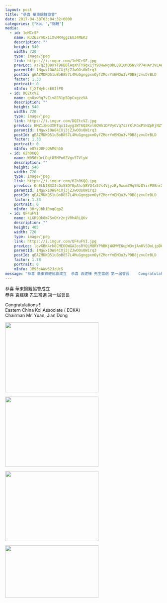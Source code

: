 ```yaml
---
layout: post
title: "恭喜 華東錦鯉協會" 
date: 2017-04-30T03:04:32+0000 
categories: ["Koi ","錦鯉"] 
media:
  - id: 1eMCrSF
    name: RJZ62YmOx1iXvMR4ggzEU34MEK3
    description: ""   
    height: 540
    width: 720
    type: image/jpeg
    link: https://i.imgur.com/1eMCrSF.jpg
    prevLoc: Xz7qZjO8XYT9KBBlAqXnTY9gx1jY9OHwNg0kL0B1uMQ5NvRP74HAr3VLAWAvILnJxnWVOjuRo7A0xzEkF3M7oRA24Rh5JRj7v6QpTA7npxKVVwcYoZ30X0NpFgyNk7vX71sg36X0PM3ESY9zmBj8rzT8ZKxYBWDmtYW2zYRqEmFNPPDJXlz2FgYMWzz3KqfmqODzD9BZCJl7mmOMJZIm3QL6zryYSpO4Ol1vqrt3y0mDQ0W8SjwJk0lGOEHzL8yRJZVkToN
    parentId: 1Ngwx1OW84CXj3jZJwOOs0W1rq3
    postId: gEAZMDKQ51uBoB857L4MuGgngpxmOyfZMorYmEMQu3vPDB8jzvuDrBLD
    factor: 1.33
    portrait: 0
    mInfo: fjXfWyhcsEUIlP8
  - id: DQZtcVZ
    name: qnOxwRq7vZiv8ER1p5DpCxgzzVA
    description: ""   
    height: 540
    width: 720
    type: image/jpeg
    link: https://i.imgur.com/DQZtcVZ.jpg
    prevLoc: EMZ1zNo3XKTqx11wyg3WT6Q2Kvl6QWh1DPVyGVq7s2rKlRGxP5HZpRjNZYZ3u7XnrXEZDpFxgZ86wPQquV7XQyEx6vFvDXg9ozJ6HLpnx1K44Ahq9kEV0VD1SzDA88m8VYsV3GlnD6qncYpgnQ27vksKqXzKWQ94TYjXWYy89KFoPPXzAQjvtnXRxkk5A5SB8Xgpynv8f2xXlkzNlltNAJBR6W9pCQLonmDo3qt96P8vAExguNjPE7LEorf2zGklrpvDsLr
    parentId: 1Ngwx1OW84CXj3jZJwOOs0W1rq3
    postId: gEAZMDKQ51uBoB857L4MuGgngpxmOyfZMorYmEMQu3vPDB8jzvuDrBLD
    factor: 1.33
    portrait: 0
    mInfo: eUYzO0FcQAM0h5G
  - id: 62h0KQQ
    name: W056kOrLDqt85MPn6ZVgu57VlyW
    description: ""   
    height: 540
    width: 720
    type: image/jpeg
    link: https://i.imgur.com/62h0KQQ.jpg
    prevLoc: OnELN1B3XJsOx55DY0pAhz5BYQ4z57s4VjyzBy9xumZ9q5NzQYirP8BnrXrmiD6A46QnLyF6n7KDMw3lhP2kqNBXwNSm28pVVp9ms7K6k5Myygholnw4wgxGSWkOPOk1jZTkQWJzoB8ku9k55JYnoZCoKYwYkg7Bs2EWq2D5R8slGGJL6wQyIo2JAEEG4vflroQWkLX5CZrm5YYJWRtJG5rYDMpruonVrzkmXghAKDL8wQ7LFNL96qxLQ4t3nrmX2mx9IyL
    parentId: 1Ngwx1OW84CXj3jZJwOOs0W1rq3
    postId: gEAZMDKQ51uBoB857L4MuGgngpxmOyfZMorYmEMQu3vPDB8jzvuDrBLD
    factor: 1.33
    portrait: 0
    mInfo: 3HryJbhiRoqGqpZ
  - id: QF4uFVI
    name: kLGR9Qk8m7SvOKr2njVRhARLQKv
    description: ""   
    height: 405
    width: 720
    type: image/jpeg
    link: https://i.imgur.com/QF4uFVI.jpg
    prevLoc: lovXBK4rk8CMEOOWGA2osRYQLM8RYPhBKjWGMWE6upW3vjAnOVSDoLjpD0DvTLWO9q4RvZI7oxWXlGBMSY5rJLwjAjsXwRREx6vEuv3QpzB66OCv5km9Lz6rHgrQ3QXxjyCA7zDZv0y6u1g88Y0wxjHK2zBg45xNTOXPoOyzJ2IvBBwQA9jOi5xnz33X1ZU4BqWjo390uxnonJmEy9iyZ5lvL4MZi0lQ4M634gU5LOoREJ4RtVmQLznxqoSgZYGMMwgZU6L
    parentId: 1Ngwx1OW84CXj3jZJwOOs0W1rq3
    postId: gEAZMDKQ51uBoB857L4MuGgngpxmOyfZMorYmEMQu3vPDB8jzvuDrBLD
    factor: 1.78
    portrait: 0
    mInfo: JM93sAWw52JzUcS
message: "恭喜 華東錦鯉協會成立  恭喜 袁建棟 先生當選 第一屆會長    Congratulations !!  Eastern China Koi Associate  ECKA  Chairman Mr. Yuan, Jian Dong"
---
```


恭喜 華東錦鯉協會成立  
恭喜 袁建棟 先生當選 第一屆會長  
  
Congratulations !!  
Eastern China Koi Associate ( ECKA)  
Chairman Mr. Yuan, Jian Dong


[//]: #media:  
<a href="https://i.imgur.com/1eMCrSF.jpg"><img src="https://i.imgur.com/1eMCrSF.jpg" height="225" width="300" /></a> 
  

<a href="https://i.imgur.com/DQZtcVZ.jpg"><img src="https://i.imgur.com/DQZtcVZ.jpg" height="225" width="300" /></a> 
  

<a href="https://i.imgur.com/62h0KQQ.jpg"><img src="https://i.imgur.com/62h0KQQ.jpg" height="225" width="300" /></a> 
  

<a href="https://i.imgur.com/QF4uFVI.jpg"><img src="https://i.imgur.com/QF4uFVI.jpg" height="168" width="300" /></a> 
 
